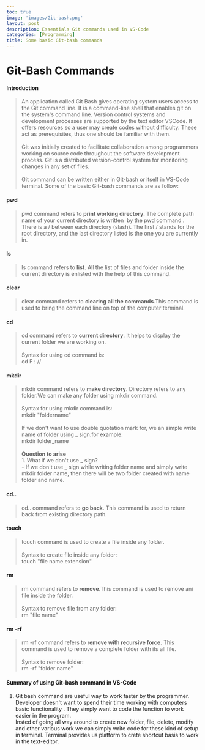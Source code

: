 ```yaml
---
toc: true
image: 'images/Git-bash.png'
layout: post
description: Essentials Git commands used in VS-Code 
categories: [Programming]
title: Some basic Git-bash commands
---
```




# Git-Bash Commands 

#### Introduction

>An application called Git Bash gives operating system users access to the Git command line. It is a command-line shell that enables git on the system's command line. Version control systems and development processes are supported by the text editor VSCode. It offers resources so a user may create codes without difficulty. These act as prerequisites, thus one should be familiar with them. <br><br>  Git was initially created to facilitate collaboration among programmers working on source code throughout the software development process. Git is a distributed version-control system for monitoring changes in any set of files.
<br><br>Git command can be written either in Git-bash or itself in VS-Code terminal. Some of the basic Git-bash commands are as follow:






#### pwd

>pwd command refers to **print working directory**. The complete path name of your current directory is written  by the pwd command . There is a / between each directory (slash). The first / stands for the root directory, and the last directory listed is the one you are currently in.

#### ls

>ls command refers to **list**. All the list of files and folder inside the current directory is enlisted with the help of this command.

#### clear


>clear command refers to **clearing all the commands**.This command is used to bring the command line on top of the computer terminal.

#### cd


>cd command refers to **current directory**. It helps to display the current folder we are working on.<br><br>Syntax for using cd command is: <br>cd F : // 


#### mkdir



>mkdir command refers to **make directory**. Directory refers to any folder.We can make any folder using mkdir command.<br><br>Syntax for using mkdir command is: <br>mkdir "foldername"<br><br>If we don't want to use double quotation mark for, we an simple write name of folder using _ sign.for example:<br>mkdir folder_name<br><br>**Question to arise**<br>1. What if we don't use _ sign?<br>- If we don't use _ sign while writing folder name and simply write mkdir folder name, then there will be two folder created with name folder and name.


#### cd..

>cd.. command refers to **go back**. This command is used to return back from existing directory path.


#### touch

>touch command is used to create a file inside any folder.<br><br>Syntax to create  file inside  any folder:<br>touch "file name.extension"


#### rm

>rm command refers to **remove**.This command is used to remove ani file inside the folder.<br><br>Syntax to remove file from any folder:<br>rm "file name"


#### rm -rf

>rm -rf command refers to **remove with recursive force**. This command is used to remove a complete folder with its all file.<br><br>Syntax to remove folder:<br>rm -rf "folder name"


#### Summary of using Git-bash command in VS-Code
 
1. Git bash command are useful way to work faster by the programmer. Developer doesn't want to spend their time working with computers basic functionality . They simply want to code the function to work easier in the program.<br>Insted of going all way around to create new folder, file, delete, modify and other various work we can simply write code for these kind of setup in terminal. Terminal provides us platform to crete shortcut basis to work in the text-editor.
 





